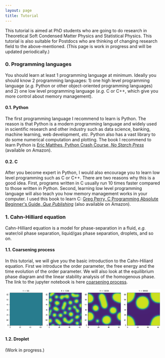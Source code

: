 ```yaml
---
layout: page
title: Tutorial
---
```


This tutorial is aimed at PhD students who are going to do research in Theoretical Soft Condensed Matter Physics and Statistical Physics. 
This tutorial is also suitable for Postdocs who are thinking of changing research field to the above-mentioned.
(This page is work in progress and will be updated periodically.)

### 0. Programming languages

You should learn at least 1 programming language at minimum. 
Ideally you should know 2 programming languages: 1) one high level programming language (_e.g._ Python or other object-oriented programming languages) and 2) one low level programming language (_e.g._ C or C++, which give you more control about memory management).

#### 0.1. Python

The first programming language I recommend to learn is Python. The reason is that Python is a modern programming language and widely used in scientific research and other industry such as data science, banking, machine learning, web development, _etc_. Python also has a vast library to do some numerical computation and plotting. The book I recommend to learn Python is [Eric Matthes, Python Crash Course, _No Starch Press_] (available on Amazon).

#### 0.2. C

After you become expert in Python, I would also encourage you to learn low level programming such as C or C++.
There are two reasons why this is a good idea. 
First, programs written in C usually run 10 times faster compared to those written in Python.
Second, learning low level programming language will also teach you how memory management works in your computer.
I used this book to learn C: [Greg Perry, C Programming Absolute Beginner's Guide, _Que Publishing_] (also available on Amazon).

### 1. Cahn-Hilliard equation

Cahn-Hilliard equation is a model for phase-separation in a fluid, _e.g._ water/oil phase separation, liquid/gas phase separation, droplets, and so on.

#### 1.1. Coarsening process 

In this tutorial, we will give you the basic introduction to the Cahn-Hiliard equation. First we introduce the order parameter, the free energy and the time evolution of the order parameter. We will also look at the equilibrium phase diagram and the linear stability analysis of the homogenous phase. The link to the jupyter notebook is here [coarsening process].

<img src="https://raw.githubusercontent.com/elsentjhung/elsentjhung.github.io/master/_figures/coarsening.png" alt="drawing" width="800"/>

#### 1.2. Droplet 

(Work in progress.)




[coarsening process]: https://nbviewer.org/github/elsentjhung/cahn-hilliard-coarsening/blob/master/cahn_hilliard.ipynb

[Eric Matthes, Python Crash Course, _No Starch Press_]: https://www.amazon.co.uk/Python-Crash-Course-Hands-Project-Based/dp/1593276036/ref=sr_1_3?crid=3PW3644NJJAFI&keywords=Eric+Matthes+python&qid=1668365923&sprefix=eric+matthes+python%2Caps%2C153&sr=8-3

[Greg Perry, C Programming Absolute Beginner's Guide, _Que Publishing_]: https://www.amazon.co.uk/Programming-Absolute-Beginners-Guide-Guides/dp/0789751984/ref=sr_1_1?keywords=c+programming+absolute+beginner%27s+guide&qid=1668365982&sprefix=c+programming+abso%2Caps%2C160&sr=8-1

